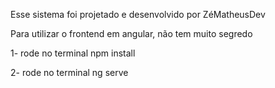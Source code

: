 Esse sistema foi projetado e desenvolvido por ZéMatheusDev

Para utilizar o frontend em angular, não tem muito segredo

1- rode no terminal npm install

2- rode no terminal ng serve